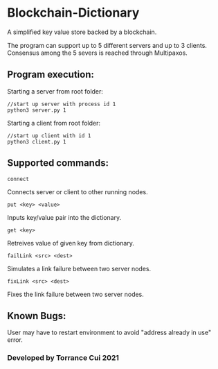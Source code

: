 # Blockchain-Dictionary

A simplified key value store backed by a blockchain.

The program can support up to 5 different servers and up to 3 clients. Consensus among the 5 severs is reached through Multipaxos.

## Program execution:

Starting a server from root folder:
```` 
//start up server with process id 1
python3 server.py 1
```` 

Starting a client from root folder:
```` 
//start up client with id 1
python3 client.py 1
```` 

## Supported commands:
```` 
connect
````
Connects server or client to other running nodes.
```` 
put <key> <value>
```` 
Inputs key/value pair into the dictionary.
```` 
get <key>
```` 
Retreives value of given key from dictionary.
```` 
failLink <src> <dest>
```` 
Simulates a link failure between two server nodes.
```` 
fixLink <src> <dest>
```` 
Fixes the link failure between two server nodes.

## Known Bugs:

User may have to restart environment to avoid "address already in use" error.

### Developed by Torrance Cui 2021
